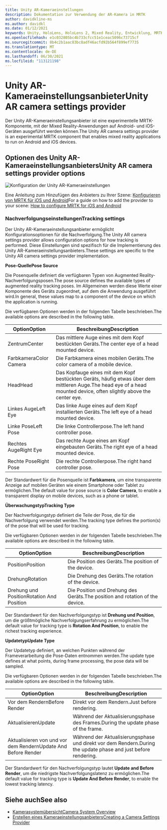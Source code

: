 ```yaml
---
title: Unity AR-Kameraeinstellungen
description: Dokumentation zur Verwendung der AR-Kamera in MRTK
author: davidkline-ms
ms.author: davidkl
ms.date: 01/12/2021
keywords: Unity, HoloLens, HoloLens 2, Mixed Reality, Entwicklung, MRTK, AR-Kamera,
ms.openlocfilehash: e1c032805bc4b733cfcc51e1ceac5096c73715cf
ms.sourcegitcommit: 8b4c2b1aac83bc8adf46acfd92b564f899ef7735
ms.translationtype: MT
ms.contentlocale: de-DE
ms.lasthandoff: 06/30/2021
ms.locfileid: "113121198"
---
```

# <a name="unity-ar-camera-settings-provider"></a><span data-ttu-id="b87d1-104">Unity AR-Kameraeinstellungsanbieter</span><span class="sxs-lookup"><span data-stu-id="b87d1-104">Unity AR camera settings provider</span></span>

<span data-ttu-id="b87d1-105">Der Unity AR-Kameraeinstellungsanbieter ist eine experimentelle MRTK-Komponente, mit der Mixed Reality-Anwendungen auf Android- und iOS-Geräten ausgeführt werden können.</span><span class="sxs-lookup"><span data-stu-id="b87d1-105">The Unity AR camera settings provider is an experimental MRTK component that enables mixed reality applications to run on Android and iOS devices.</span></span>

## <a name="unity-ar-camera-settings-provider-options"></a><span data-ttu-id="b87d1-106">Optionen des Unity AR-Kameraeinstellungsanbieters</span><span class="sxs-lookup"><span data-stu-id="b87d1-106">Unity AR camera settings provider options</span></span>

![Konfiguration der Unity AR-Kameraeinstellungen](../images/camera-system/UnityArSettingsConfiguration.png)

<span data-ttu-id="b87d1-108">Eine Anleitung zum Hinzufügen des Anbieters zu Ihrer Szene: [Konfigurieren von MRTK für iOS und Android](../../supported-devices/using-ar-foundation.md)</span><span class="sxs-lookup"><span data-stu-id="b87d1-108">For a guide on how to add the provider to your scene: [How to configure MRTK for iOS and Android](../../supported-devices/using-ar-foundation.md)</span></span>

### <a name="tracking-settings"></a><span data-ttu-id="b87d1-109">Nachverfolgungseinstellungen</span><span class="sxs-lookup"><span data-stu-id="b87d1-109">Tracking settings</span></span>

<span data-ttu-id="b87d1-110">Der Unity AR-Kameraeinstellungsanbieter ermöglicht Konfigurationsoptionen für die Nachverfolgung.</span><span class="sxs-lookup"><span data-stu-id="b87d1-110">The Unity AR camera settings provider allows configuration options for how tracking is performed.</span></span> <span data-ttu-id="b87d1-111">Diese Einstellungen sind spezifisch für die Implementierung des Unity AR-Kameraeinstellungsanbieters.</span><span class="sxs-lookup"><span data-stu-id="b87d1-111">These settings are specific to the Unity AR camera settings provider implementation.</span></span>

<span data-ttu-id="b87d1-112">**Pose-Quelle**</span><span class="sxs-lookup"><span data-stu-id="b87d1-112">**Pose Source**</span></span>

<span data-ttu-id="b87d1-113">Die Posenquelle definiert die verfügbaren Typen von Augmented Reality-Nachverfolgungsposen.</span><span class="sxs-lookup"><span data-stu-id="b87d1-113">The pose source defines the available types of augmented reality tracking poses.</span></span> <span data-ttu-id="b87d1-114">Im Allgemeinen werden diese Werte einer Komponente des Geräts zugeordnet, auf dem die Anwendung ausgeführt wird.</span><span class="sxs-lookup"><span data-stu-id="b87d1-114">In general, these values map to a component of the device on which the application is running.</span></span>

<span data-ttu-id="b87d1-115">Die verfügbaren Optionen werden in der folgenden Tabelle beschrieben.</span><span class="sxs-lookup"><span data-stu-id="b87d1-115">The available options are described in the following table.</span></span>

| <span data-ttu-id="b87d1-116">Option</span><span class="sxs-lookup"><span data-stu-id="b87d1-116">Option</span></span> | <span data-ttu-id="b87d1-117">Beschreibung</span><span class="sxs-lookup"><span data-stu-id="b87d1-117">Description</span></span> |
| --- | --- |
| <span data-ttu-id="b87d1-118">Zentrum</span><span class="sxs-lookup"><span data-stu-id="b87d1-118">Center</span></span> | <span data-ttu-id="b87d1-119">Das mittlere Auge eines mit dem Kopf bestückten Geräts.</span><span class="sxs-lookup"><span data-stu-id="b87d1-119">The center eye of a head mounted device.</span></span> |
| <span data-ttu-id="b87d1-120">Farbkamera</span><span class="sxs-lookup"><span data-stu-id="b87d1-120">Color Camera</span></span> | <span data-ttu-id="b87d1-121">Die Farbkamera eines mobilen Geräts.</span><span class="sxs-lookup"><span data-stu-id="b87d1-121">The color camera of a mobile device.</span></span> |
| <span data-ttu-id="b87d1-122">Head</span><span class="sxs-lookup"><span data-stu-id="b87d1-122">Head</span></span> | <span data-ttu-id="b87d1-123">Das Kopfauge eines mit dem Kopf bestückten Geräts, häufig etwas über dem mittleren Auge.</span><span class="sxs-lookup"><span data-stu-id="b87d1-123">The head eye of a head mounted device, often slightly above the center eye.</span></span> |
| <span data-ttu-id="b87d1-124">Linkes Auge</span><span class="sxs-lookup"><span data-stu-id="b87d1-124">Left Eye</span></span> | <span data-ttu-id="b87d1-125">Das linke Auge eines auf dem Kopf installierten Geräts.</span><span class="sxs-lookup"><span data-stu-id="b87d1-125">The left eye of a head mounted device.</span></span> |
| <span data-ttu-id="b87d1-126">Linke Pose</span><span class="sxs-lookup"><span data-stu-id="b87d1-126">Left Pose</span></span> | <span data-ttu-id="b87d1-127">Die linke Controllerpose.</span><span class="sxs-lookup"><span data-stu-id="b87d1-127">The left hand controller pose.</span></span> |
| <span data-ttu-id="b87d1-128">Rechtes Auge</span><span class="sxs-lookup"><span data-stu-id="b87d1-128">Right Eye</span></span> | <span data-ttu-id="b87d1-129">Das rechte Auge eines am Kopf eingebauten Geräts.</span><span class="sxs-lookup"><span data-stu-id="b87d1-129">The right eye of a head mounted device.</span></span> |
| <span data-ttu-id="b87d1-130">Rechte Pose</span><span class="sxs-lookup"><span data-stu-id="b87d1-130">Right Pose</span></span> | <span data-ttu-id="b87d1-131">Die rechte Controllerpose.</span><span class="sxs-lookup"><span data-stu-id="b87d1-131">The right hand controller pose.</span></span> |

<span data-ttu-id="b87d1-132">Der Standardwert für die Posenquelle ist **Farbkamera**, um eine transparente Anzeige auf mobilen Geräten wie einem Smartphone oder Tablet zu ermöglichen.</span><span class="sxs-lookup"><span data-stu-id="b87d1-132">The default value for pose source is **Color Camera**, to enable a transparent display on mobile devices, such as a phone or tablet.</span></span>

<span data-ttu-id="b87d1-133">**Überwachungstyp**</span><span class="sxs-lookup"><span data-stu-id="b87d1-133">**Tracking Type**</span></span>

<span data-ttu-id="b87d1-134">Der Nachverfolgungstyp definiert die Teile der Pose, die für die Nachverfolgung verwendet werden.</span><span class="sxs-lookup"><span data-stu-id="b87d1-134">The tracking type defines the portion(s) of the pose that will be used for tracking.</span></span>

<span data-ttu-id="b87d1-135">Die verfügbaren Optionen werden in der folgenden Tabelle beschrieben.</span><span class="sxs-lookup"><span data-stu-id="b87d1-135">The available options are described in the following table.</span></span>

| <span data-ttu-id="b87d1-136">Option</span><span class="sxs-lookup"><span data-stu-id="b87d1-136">Option</span></span> | <span data-ttu-id="b87d1-137">Beschreibung</span><span class="sxs-lookup"><span data-stu-id="b87d1-137">Description</span></span> |
| --- | --- |
| <span data-ttu-id="b87d1-138">Position</span><span class="sxs-lookup"><span data-stu-id="b87d1-138">Position</span></span> | <span data-ttu-id="b87d1-139">Die Position des Geräts.</span><span class="sxs-lookup"><span data-stu-id="b87d1-139">The position of the device.</span></span> |
| <span data-ttu-id="b87d1-140">Drehung</span><span class="sxs-lookup"><span data-stu-id="b87d1-140">Rotation</span></span> | <span data-ttu-id="b87d1-141">Die Drehung des Geräts.</span><span class="sxs-lookup"><span data-stu-id="b87d1-141">The rotation of the device.</span></span> |
| <span data-ttu-id="b87d1-142">Drehung und Position</span><span class="sxs-lookup"><span data-stu-id="b87d1-142">Rotation And Position</span></span> | <span data-ttu-id="b87d1-143">Die Position und Drehung des Geräts.</span><span class="sxs-lookup"><span data-stu-id="b87d1-143">The position and rotation of the device.</span></span> |

<span data-ttu-id="b87d1-144">Der Standardwert für den Nachverfolgungstyp ist **Drehung und Position**, um die größtmögliche Nachverfolgungserfahrung zu ermöglichen.</span><span class="sxs-lookup"><span data-stu-id="b87d1-144">The default value for tracking type is **Rotation And Position**, to enable the richest tracking experience.</span></span>

<span data-ttu-id="b87d1-145">**Updatetyp**</span><span class="sxs-lookup"><span data-stu-id="b87d1-145">**Update Type**</span></span>

<span data-ttu-id="b87d1-146">Der Updatetyp definiert, an welchen Punkten während der Frameverarbeitung die Pose-Daten entnommen werden.</span><span class="sxs-lookup"><span data-stu-id="b87d1-146">The update type defines at what points, during frame processing, the pose data will be sampled.</span></span>

<span data-ttu-id="b87d1-147">Die verfügbaren Optionen werden in der folgenden Tabelle beschrieben.</span><span class="sxs-lookup"><span data-stu-id="b87d1-147">The available options are described in the following table.</span></span>

| <span data-ttu-id="b87d1-148">Option</span><span class="sxs-lookup"><span data-stu-id="b87d1-148">Option</span></span> | <span data-ttu-id="b87d1-149">Beschreibung</span><span class="sxs-lookup"><span data-stu-id="b87d1-149">Description</span></span> |
| --- | --- |
| <span data-ttu-id="b87d1-150">Vor dem Rendern</span><span class="sxs-lookup"><span data-stu-id="b87d1-150">Before Render</span></span> | <span data-ttu-id="b87d1-151">Direkt vor dem Rendern.</span><span class="sxs-lookup"><span data-stu-id="b87d1-151">Just before rendering.</span></span> |
| <span data-ttu-id="b87d1-152">Aktualisieren</span><span class="sxs-lookup"><span data-stu-id="b87d1-152">Update</span></span> | <span data-ttu-id="b87d1-153">Während der Aktualisierungsphase des Frames.</span><span class="sxs-lookup"><span data-stu-id="b87d1-153">During the update phase of the frame.</span></span> |
| <span data-ttu-id="b87d1-154">Aktualisieren von und vor dem Rendern</span><span class="sxs-lookup"><span data-stu-id="b87d1-154">Update And Before Render</span></span> | <span data-ttu-id="b87d1-155">Während der Aktualisierungsphase und direkt vor dem Rendern.</span><span class="sxs-lookup"><span data-stu-id="b87d1-155">During the update phase and just before rendering.</span></span> |

<span data-ttu-id="b87d1-156">Der Standardwert für den Nachverfolgungstyp lautet **Update and Before Render**, um die niedrigste Nachverfolgungslatenz zu ermöglichen.</span><span class="sxs-lookup"><span data-stu-id="b87d1-156">The default value for tracking type is **Update And Before Render**, to enable the lowest tracking latency.</span></span>

## <a name="see-also"></a><span data-ttu-id="b87d1-157">Siehe auch</span><span class="sxs-lookup"><span data-stu-id="b87d1-157">See also</span></span>

- [<span data-ttu-id="b87d1-158">Kamerasystemübersicht</span><span class="sxs-lookup"><span data-stu-id="b87d1-158">Camera System Overview</span></span>](camera-system-overview.md)
- [<span data-ttu-id="b87d1-159">Erstellen eines Kameraeinstellungsanbieters</span><span class="sxs-lookup"><span data-stu-id="b87d1-159">Creating a Camera Settings Provider</span></span>](create-settings-provider.md)
